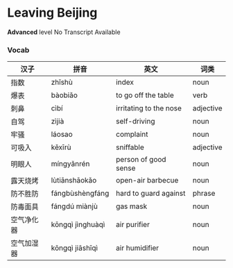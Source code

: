 # Leaving Beijing
**Advanced** level
No Transcript Available
### Vocab
|汉子|拼音|英文|词类|
|----|----|----|----|
|指数|zhǐshù|index|noun|
|爆表|bàobiǎo|to go off the table|verb|
|刺鼻|cìbí|irritating to the nose|adjective|
|自驾|zìjià|self-driving|noun|
|牢骚|láosao|complaint|noun|
|可吸入|kěxīrù|sniffable|adjective|
|明眼人|míngyǎnrén|person of good sense|noun|
|露天烧烤|lùtiānshāokǎo|open-air barbecue|noun|
|防不胜防|fángbùshèngfáng|hard to guard against|phrase|
|防毒面具|fángdú miànjù|gas mask|noun|
|空气净化器|kōngqì jìnghuàqì|air purifier|noun|
|空气加湿器|kōngqì jiāshīqì|air humidifier|noun|